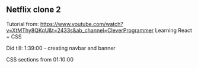 ## Netflix clone 2

Tutorial from: https://www.youtube.com/watch?v=XtMThy8QKqU&t=2433s&ab_channel=CleverProgrammer
Learning React + CSS

Did till: 1:39:00 - creating navbar and banner

CSS sections from 01:10:00

